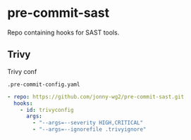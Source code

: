 # pre-commit-sast

Repo containing hooks for SAST tools.

## Trivy

Trivy conf

`.pre-commit-config.yaml`

```yaml
- repo: https://github.com/jonny-wg2/pre-commit-sast.git
  hooks:
    - id: trivyconfig
      args:
        - "--args=--severity HIGH,CRITICAL"
        - "--args=--ignorefile .trivyignore"
```
